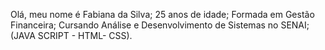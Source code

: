 Olá, meu nome é Fabiana da Silva; 
25 anos de idade; 
Formada em Gestão Financeira; 
Cursando Análise e Desenvolvimento de Sistemas no SENAI; 
(JAVA SCRIPT - HTML- CSS).
